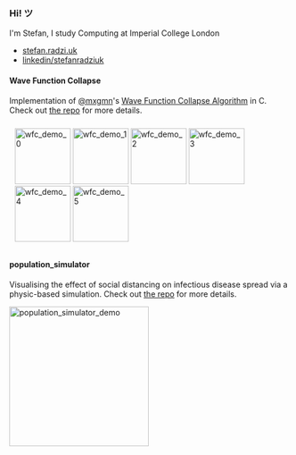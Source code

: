 ### Hi! ツ

I'm Stefan, I study Computing at Imperial College London

* [stefan.radzi.uk](https://stefan.radzi.uk/)
* [linkedin/stefanradziuk](https://www.linkedin.com/in/stefanradziuk)

#### Wave Function Collapse

Implementation of [@mxgmn](https://github.com/mxgmn)'s [Wave Function Collapse Algorithm](https://github.com/mxgmn/WaveFunctionCollapse) in C.
Check out [the repo](https://github.com/ic-pcg/waveFunctionCollapse) for more details.

<div style="display: inline-block; padding: 10;">
  <img title="wfc_demo_0" src="https://user-images.githubusercontent.com/7904551/88476982-4c164b80-cf34-11ea-8c6e-58ab91a4dc60.png" height="100px">
  <img title="wfc_demo_1" src="https://user-images.githubusercontent.com/7904551/88476983-4caee200-cf34-11ea-8740-fadb7996f5d9.png" height="100px">
  <img title="wfc_demo_2" src="https://user-images.githubusercontent.com/7904551/88476984-4caee200-cf34-11ea-9677-86ff373e62ab.png" height="100px">
  <img title="wfc_demo_3" src="https://user-images.githubusercontent.com/7904551/88476986-4d477880-cf34-11ea-9ca5-119c23a99906.png" height="100px">
  <img title="wfc_demo_4" src="https://user-images.githubusercontent.com/7904551/88476987-4de00f00-cf34-11ea-93d8-030a3fad0783.png" height="100px">
  <img title="wfc_demo_5" src="https://user-images.githubusercontent.com/7904551/88476990-4f113c00-cf34-11ea-9b97-914453744dc5.png" height="100px">
</div>

#### population_simulator

Visualising the effect of social distancing on infectious disease spread via a physic-based simulation.
Check out [the repo](https://github.com/stefanradziuk/population_simulator) for more details.

<img title="population_simulator_demo" src="https://github.com/stefanradziuk/population_simulator/raw/master/population_simulator_demo.gif" height="250px">
